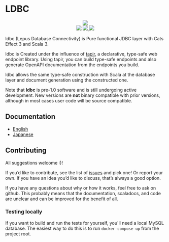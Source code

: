 # LDBC

<div align="center">
  <img src="https://github.com/takapi327/ldbc/assets/57429437/9bdbff7a-c677-4dbf-b3b4-0d102caaec83">
</div>

<div align="center">
  <img src="https://img.shields.io/badge/ldbc-v0.1.0-blue">
  <a href="https://en.wikipedia.org/wiki/MIT_License">
    <img src="https://img.shields.io/badge/license-MIT-green">
  </a>
  <a href="https://github.com/lampepfl/dotty">
    <img src="https://img.shields.io/badge/scala-v3.3.x-red">
  </a>
</div>

ldbc (Lepus Database Connectivity) is Pure functional JDBC layer with Cats Effect 3 and Scala 3.

ldbc is Created under the influence of [tapir](https://github.com/softwaremill/tapir), a declarative, type-safe web endpoint library. Using tapir, you can build type-safe endpoints and also generate OpenAPI documentation from the endpoints you build.

ldbc allows the same type-safe construction with Scala at the database layer and document generation using the constructed one.

Note that **ldbc** is pre-1.0 software and is still undergoing active development. New versions are **not** binary compatible with prior versions, although in most cases user code will be source compatible.

## Documentation

- [English](/ldbc/en/index.html)
- [Japanese](/ldbc/ja/index.html)

## Contributing

All suggestions welcome :)!

If you’d like to contribute, see the list of [issues](https://github.com/takapi327/ldbc/issues) and pick one! Or report your own. If you have an idea you’d like to discuss, that’s always a good option.

If you have any questions about why or how it works, feel free to ask on github. This probably means that the documentation, scaladocs, and code are unclear and can be improved for the benefit of all.

### Testing locally

If you want to build and run the tests for yourself, you'll need a local MySQL database. The easiest way to do this is to run `docker-compose up` from the project root.
